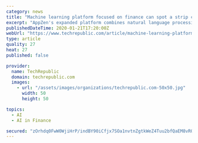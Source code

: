 ```yaml
---
category: news
title: "Machine learning platform focused on finance can spot a strip club alias a mile away"
excerpt: "AppZen's expanded platform combines natural language processing, computer vision, and a data augmentation engine to give the machine the ability to build context around all financial information ... and expenses to make sure companies are not paying for goods and services that fall outside company policies. Kale said the process is the ..."
publishedDateTime: 2020-01-21T17:20:00Z
webUrl: "https://www.techrepublic.com/article/machine-learning-platform-focused-on-finance-can-spot-a-strip-club-alias-a-mile-away/"
type: article
quality: 27
heat: 27
published: false

provider:
  name: TechRepublic
  domain: techrepublic.com
  images:
    - url: "/assets/images/organizations/techrepublic.com-50x50.jpg"
      width: 50
      height: 50

topics:
  - AI
  - AI in Finance

secured: "zOrhdq0FwW0WjiHrP/indBY90iCfjx7SOa1nvtnZgtkWeZ4Tuu2bfQaEM8vRQz9YPUpROqtEj4vj22OYMTHlDa6EZPcIpmzRCJRkdy3/fmk+UsrknhLggm96fGQZhXaNaZsUxfr9KV4Xeyz2UV9GJ9kWQBcB4xLTdU4GIFx+A0vzXQP4dUodyA/Z8TdkYWk1etOx8OIowckfBmEQ814tLxpubbFTkBYSFMK6nIPp5E/OMOv2xpW4pGmEcx3IQRmHsOyowNzgWFj5Tp4QKTZm4PGYj7bLCtBlt2lfIBbJkL6G6rfC3WqdcXiSbyF7darhHZk205/GItaBaL7VaVnuLFOgjsiR705I+yVAi9+xdZdffiParUvRH19oSFgHGxCtzeMY+as2Um2aO3Zap0f+yEDS3Y7txexmdDaVLa776MmO+H7we6nu4KGPiO2sU9ZgLvmuyTT0FRQoAejpxyJBf/x1ZxEJISO/lYFtCGacvZ8=;GPIFfgozvSDRTYmexAELmw=="
---
```


